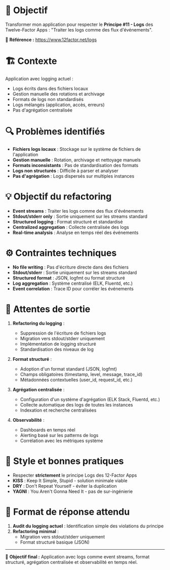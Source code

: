 # 🎯 Objectif
Transformer mon application pour respecter le **Principe #11 - Logs** des Twelve-Factor Apps : "Traiter les logs comme des flux d'événements".

📖 **Référence :** https://www.12factor.net/logs

# 🏗️ Contexte
Application avec logging actuel :
- Logs écrits dans des fichiers locaux
- Gestion manuelle des rotations et archivage
- Formats de logs non standardisés
- Logs mélangés (application, accès, erreurs)
- Pas d'agrégation centralisée

# 🔍 Problèmes identifiés
- **Fichiers logs locaux** : Stockage sur le système de fichiers de l'application
- **Gestion manuelle** : Rotation, archivage et nettoyage manuels
- **Formats inconsistants** : Pas de standardisation des formats
- **Logs non structurés** : Difficile à parser et analyser
- **Pas d'agrégation** : Logs dispersés sur multiples instances

# 💡 Objectif du refactoring
- **Event streams** : Traiter les logs comme des flux d'événements
- **Stdout/stderr only** : Sortie uniquement sur les streams standard
- **Structured logging** : Format structuré et standardisé
- **Centralized aggregation** : Collecte centralisée des logs
- **Real-time analysis** : Analyse en temps réel des événements

# ⚙️ Contraintes techniques
- **No file writing** : Pas d'écriture directe dans des fichiers
- **Stdout/stderr** : Sortie uniquement sur les streams standard
- **Structured format** : JSON, logfmt ou format structuré
- **Log aggregation** : Système centralisé (ELK, Fluentd, etc.)
- **Event correlation** : Trace ID pour corréler les événements

# 📐 Attentes de sortie
1. **Refactoring du logging** :
   - Suppression de l'écriture de fichiers logs
   - Migration vers stdout/stderr uniquement
   - Implémentation de logging structuré
   - Standardisation des niveaux de log

2. **Format structuré** :
   - Adoption d'un format standard (JSON, logfmt)
   - Champs obligatoires (timestamp, level, message, trace_id)
   - Métadonnées contextuelles (user_id, request_id, etc.)

3. **Agrégation centralisée** :
   - Configuration d'un système d'agrégation (ELK Stack, Fluentd, etc.)
   - Collecte automatique des logs de toutes les instances
   - Indexation et recherche centralisées

4. **Observabilité** :
   - Dashboards en temps réel
   - Alerting basé sur les patterns de logs
   - Corrélation avec les métriques système

# 🧠 Style et bonnes pratiques
- Respecter **strictement** le principe Logs des 12-Factor Apps
- **KISS** : Keep It Simple, Stupid - solution minimale viable
- **DRY** : Don't Repeat Yourself - éviter la duplication
- **YAGNI** : You Aren't Gonna Need It - pas de sur-ingénierie

# 🚀 Format de réponse attendu
1. **Audit du logging actuel** : Identification simple des violations du principe
2. **Refactoring minimal** :
   - Migration vers stdout/stderr uniquement
   - Format structuré basique (JSON)

---

💬 **Objectif final :** Application avec logs comme event streams, format structuré, agrégation centralisée et observabilité en temps réel.